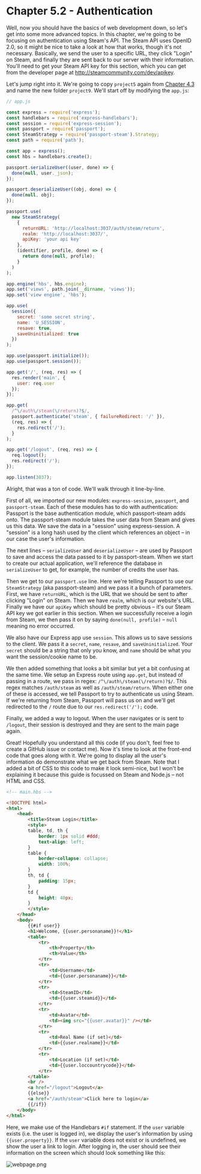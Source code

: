 # Chapter 5.2 - Authentication

Well, now you should have the basics of web development down, so let's get into
some more advanced topics. In this chapter, we're going to be focusing on
authentication using Steam's API. The Steam API uses OpenID 2.0, so it might be
nice to take a look at how that works, though it's not necessary. Basically, we
send the user to a specific URL, they click "Login" on Steam, and finally they
are sent back to our server with their information. You'll need to get your
Steam API key for this section, which you can get from the developer page at
http://steamcommunity.com/dev/apikey.

Let's jump right into it. We're going to copy `project5` again from 
[Chapter 4.3](../../Chapter%204%20-%20Basics%20of%20Web%20Development/Chapter%204.3%20-%20Templates)
and name the new folder `project9`. We'll start off by modifying the `app.js`:

```js
// app.js

const express = require('express');
const handlebars = require('express-handlebars');
const session = require('express-session');
const passport = require('passport');
const SteamStrategy = require('passport-steam').Strategy;
const path = require('path');

const app = express();
const hbs = handlebars.create();

passport.serializeUser((user, done) => {
  done(null, user._json);
});

passport.deserializeUser((obj, done) => {
  done(null, obj);
});

passport.use(
  new SteamStrategy(
    {
      returnURL: 'http://localhost:3037/auth/steam/return',
      realm: 'http://localhost:3037/',
      apiKey: 'your api key'
    },
    (identifier, profile, done) => {
      return done(null, profile);
    }
  )
);

app.engine('hbs', hbs.engine);
app.set('views', path.join(__dirname, 'views'));
app.set('view engine', 'hbs');

app.use(
  session({
    secret: 'some secret string',
    name: 'U_SESSION',
    resave: true,
    saveUninitialized: true
  })
);

app.use(passport.initialize());
app.use(passport.session());

app.get('/', (req, res) => {
  res.render('main', {
    user: req.user
  });
});

app.get(
  /^\/auth\/steam(\/return)?$/,
  passport.authenticate('steam', { failureRedirect: '/' }),
  (req, res) => {
    res.redirect('/');
  }
);

app.get('/logout', (req, res) => {
  req.logout();
  res.redirect('/');
});

app.listen(3037);
```

Alright, that was a ton of code. We'll walk through it line-by-line.

First of all, we imported our new modules: `express-session`, `passport`, and
`passport-steam`. Each of these modules has to do with authentication:
Passport is the base authentication module, which passport-steam adds onto. The
passport-steam module takes the user data from Steam and gives us this data. We
save the data in a "session" using express-session. A "session" is a long hash
used by the client which references an object – in our case the user's
information.

The next lines – `serializeUser` and `deserializeUser` – are used by Passport
to save and access the data passed to it by passport-steam. When we start to
create our actual application, we'll reference the database in `serializeUser`
to get, for example, the number of credits the user has.

Then we get to our `passport.use` line. Here we're telling Passport to use
our `SteamStrategy` (aka passport-steam) and we pass it a bunch of parameters.
First, we have `returnURL`, which is the URL that we should be sent to after
clicking "Login" on Steam. Then we have `realm`, which is our website's URL.
Finally we have our `apiKey` which should be pretty obvious – it's our Steam
API key we got earlier in this section. When we successfully receive a login
from Steam, we then pass it on by saying `done(null, profile)` – `null` meaning
no error occurred.

We also have our Express app use `session`. This allows us to save sessions to
the client. We pass it a `secret`, `name`, `resave`, and `saveUninitialized`.
Your `secret` should be a string that only you know, and `name` should be what
you want the session/cookie name to be.

We then added something that looks a bit similar but yet a bit confusing at the
same time. We setup an Express route using `app.get`, but instead of passing in
a route, we pass in regex: `/^\/auth\/steam(\/return)?$/`. This regex matches
`/auth/steam` as well as `/auth/steam/return`. When either one of these is
accessed, we tell Passport to try to authenticate us using Steam. If we're
returning from Steam, Passport will pass us on and we'll get redirected to the
`/` route due to our `res.redirect('/');` code.

Finally, we added a way to logout. When the user navigates or is sent to
`/logout`, their session is destroyed and they are sent to the main page again.

Great! Hopefully you understand all this code (if you don't, feel free to
create a GitHub issue or contact me). Now it's time to look at the front-end
code that goes along with it. We're going to display all the user's information
do demonstrate what we get back from Steam. Note that I added a bit of CSS to
this code to make it look semi-nice, but I won't be explaining it because this
guide is focussed on Steam and Node.js – not HTML and CSS.

```html
<!-- main.hbs -->

<!DOCTYPE html>
<html>
	<head>
		<title>Steam Login</title>
		<style>
		table, td, th {
			border: 1px solid #ddd;
			text-align: left;
		}
		table {
			border-collapse: collapse;
			width: 100%;
		}
		th, td {
			padding: 15px;
		}
		td {
			height: 40px;
		}
		</style>
	</head>
	<body>
		{{#if user}}
		<h1>Welcome, {{user.personaname}}!</h1>
		<table>
			<tr>
				<th>Property</th>
				<th>Value</th>
			</tr>
			<tr>
				<td>Username</td>
				<td>{{user.personaname}}</td>
			</tr>
			<tr>
				<td>SteamID</td>
				<td>{{user.steamid}}</td>
			</tr>
			<tr>
				<td>Avatar</td>
				<td><img src="{{user.avatar}}" /></td>
			</tr>
			<tr>
				<td>Real Name (if set)</td>
				<td>{{user.realname}}</td>
			</tr>
			<tr>
				<td>Location (if set)</td>
				<td>{{user.loccountrycode}}</td>
			</tr>
		</table>
		<br />
		<a href="/logout">Logout</a>
		{{else}}
		<a href="/auth/steam">Click here to login</a>
		{{/if}}
	</body>
</html>
```

Here, we make use of the Handlebars `#if` statement. If the `user` variable
exists (i.e. the user is logged in), we display the user's information by using
`{{user.property}}`. If the `user` variable does not exist or is undefined, we
show the user a link to login. After logging in, the user should see their
information on the screen which should look something like this:

![webpage.png](./screenshots/webpage.png)
